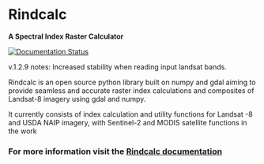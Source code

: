 # Rindcalc 
**A Spectral Index Raster Calculator**

[![Documentation Status](https://readthedocs.org/projects/rindcalc/badge/?version=latest)](https://rindcalc.readthedocs.io/en/latest/?badge=latest)

v.1.2.9 notes: Increased stability when reading input landsat bands.

Rindcalc is an open source python library built on numpy and gdal aiming to
provide seamless and accurate raster index calculations and composites of 
Landsat-8 imagery using gdal and numpy.    

It currently consists of index calculation and utility functions for Landsat
-8 and USDA NAIP imagery, with Sentinel-2 and MODIS satellite functions in
the work 

### For more information visit the [Rindcalc documentation](https://rindcalc.readthedocs.io/en/latest/)